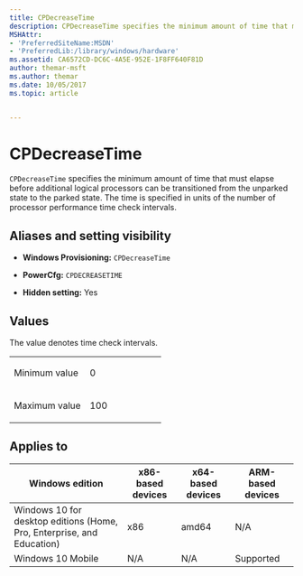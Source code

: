 ```yaml
---
title: CPDecreaseTime
description: CPDecreaseTime specifies the minimum amount of time that must elapse before additional logical processors can be transitioned from the unparked state to the parked state.
MSHAttr:
- 'PreferredSiteName:MSDN'
- 'PreferredLib:/library/windows/hardware'
ms.assetid: CA6572CD-DC6C-4A5E-952E-1F8FF640F81D
author: themar-msft
ms.author: themar
ms.date: 10/05/2017
ms.topic: article


---
```


# CPDecreaseTime


`CPDecreaseTime` specifies the minimum amount of time that must elapse before additional logical processors can be transitioned from the unparked state to the parked state. The time is specified in units of the number of processor performance time check intervals.

## <span id="Aliases_and_setting_visibility"></span><span id="aliases_and_setting_visibility"></span><span id="ALIASES_AND_SETTING_VISIBILITY"></span>Aliases and setting visibility


-   **Windows Provisioning:** `CPDecreaseTime`

-   **PowerCfg:** `CPDECREASETIME`

-   **Hidden setting:** Yes

## <span id="Values"></span><span id="values"></span><span id="VALUES"></span>Values


The value denotes time check intervals.

<table>
<colgroup>
<col width="50%" />
<col width="50%" />
</colgroup>
<tbody>
<tr class="odd">
<td><p>Minimum value</p></td>
<td><p>0</p></td>
</tr>
<tr class="even">
<td><p>Maximum value</p></td>
<td><p>100</p></td>
</tr>
</tbody>
</table>

 

## <span id="Applies_to"></span><span id="applies_to"></span><span id="APPLIES_TO"></span>Applies to


| Windows edition                                                        | x86-based devices | x64-based devices | ARM-based devices |
|------------------------------------------------------------------------|-------------------|-------------------|-------------------|
| Windows 10 for desktop editions (Home, Pro, Enterprise, and Education) | x86               | amd64             | N/A               |
| Windows 10 Mobile                                                      | N/A               | N/A               | Supported         |
